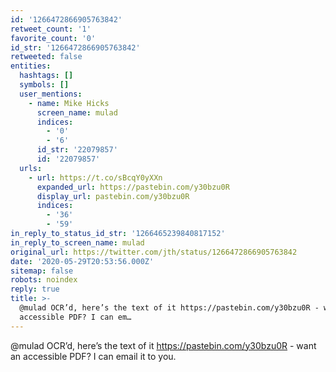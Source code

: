 ```yaml
---
id: '1266472866905763842'
retweet_count: '1'
favorite_count: '0'
id_str: '1266472866905763842'
retweeted: false
entities:
  hashtags: []
  symbols: []
  user_mentions:
    - name: Mike Hicks
      screen_name: mulad
      indices:
        - '0'
        - '6'
      id_str: '22079857'
      id: '22079857'
  urls:
    - url: https://t.co/sBcqY0yXXn
      expanded_url: https://pastebin.com/y30bzu0R
      display_url: pastebin.com/y30bzu0R
      indices:
        - '36'
        - '59'
in_reply_to_status_id_str: '1266465239840817152'
in_reply_to_screen_name: mulad
original_url: https://twitter.com/jth/status/1266472866905763842
date: '2020-05-29T20:53:56.000Z'
sitemap: false
robots: noindex
reply: true
title: >-
  @mulad OCR’d, here’s the text of it https://pastebin.com/y30bzu0R - want an
  accessible PDF? I can em…
---
```


@mulad OCR’d, here’s the text of it https://pastebin.com/y30bzu0R - want an accessible PDF? I can email it to you.